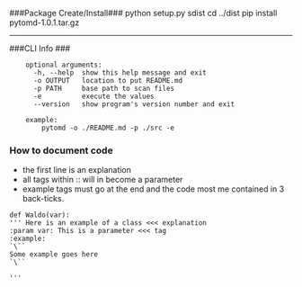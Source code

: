###Package Create/Install###
    python setup.py sdist
    cd ../dist
    pip install pytomd-1.0.1.tar.gz
 
****************************
###CLI Info ###
```
    optional arguments:
      -h, --help  show this help message and exit
      -o OUTPUT   location to put README.md
      -p PATH     base path to scan files
      -e          execute the values
      --version   show program's version number and exit
    
    example:
        pytomd -o ./README.md -p ./src -e
```

### How to document code ###
* the first line is an explanation
* all tags within :<anything>: will in become a parameter
* example tags must go at the end and the code most me contained in 3 back-ticks.

```
def Waldo(var):
''' Here is an example of a class <<< explanation
:param var: This is a parameter <<< tag
:example:
`\``
Some example goes here
`\``

'''
```






